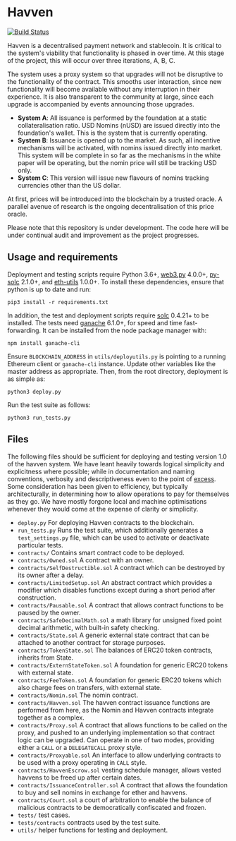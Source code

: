 # Havven

[![Build Status](https://travis-ci.org/Havven/havven.svg?branch=master)](https://travis-ci.org/Havven/havven)

Havven is a decentralised payment network and stablecoin.
It is critical to the system's viability that functionality is phased in over time. At this stage of the project, this will occur over three iterations, A, B, C.

The system uses a proxy system so that upgrades will not be disruptive to the functionality of the contract. This smooths user interaction, since new functionality will become available without any interruption in their experience. It is also transparent to the community at large, since each upgrade is accompanied by events announcing those upgrades.

* __System A__: All issuance is performed by the foundation at a static collateralisation ratio. USD Nomins (nUSD) are issued directly into the foundation's wallet. This is the system that is currently operating.
* __System B__: Issuance is opened up to the market. As such, all incentive mechanisms will be activated, with nomins issued directly into market. This system will be complete in so far as the mechanisms in the white paper will be operating, but the nomin price will still be tracking USD only. 
* __System C__: This version will issue new flavours of nomins tracking currencies other than the US dollar.

At first, prices will be introduced into the blockchain by a trusted oracle. A parallel avenue of research is the ongoing decentralisation of this price oracle.

Please note that this repository is under development.
The code here will be under continual audit and improvement as the project progresses.


## Usage and requirements

Deployment and testing scripts require Python 3.6+, [web3.py](https://github.com/ethereum/web3.py) 4.0.0+, [py-solc](https://github.com/ethereum/py-solc) 2.1.0+, and [eth-utils](https://github.com/ethereum/eth-utils) 1.0.0+. To install these dependencies, ensure that python is up to date and run:

```pip3 install -r requirements.txt```

In addition, the test and deployment scripts require [solc](https://github.com/ethereum/solidity) 0.4.21+ to be installed. The tests need [ganache](https://github.com/trufflesuite/ganache-cli) 6.1.0+, for speed and time fast-forwarding. It can be installed from the node package manager with:

```npm install ganache-cli```

Ensure `BLOCKCHAIN_ADDRESS` in `utils/deployutils.py` is pointing to a running
Ethereum client or `ganache-cli` instance. Update other variables like
the master address as appropriate. Then, from the root directory,
deployment is as simple as:

```python3 deploy.py```

Run the test suite as follows:

```python3 run_tests.py```


## Files

The following files should be sufficient for deploying and testing version 1.0
of the havven system. We have leant heavily towards logical simplicity and
explicitness where possible; while in documentation and naming conventions,
verbosity and descriptiveness even to the point of [excess](https://en.wikipedia.org/wiki/Literate_programming).
Some consideration has been given to efficiency, but typically architecturally,
in determining how to allow operations to pay for themselves as they go.
We have mostly forgone local and machine optimisations whenever they would
come at the expense of clarity or simplicity.

* `deploy.py` For deploying Havven contracts to the blockchain.
* `run_tests.py` Runs the test suite, which additionally generates a `test_settings.py` file, which can be used to activate or deactivate particular tests.
* `contracts/` Contains smart contract code to be deployed.
* `contracts/Owned.sol` A contract with an owner.
* `contracts/SelfDestructible.sol` A contract which can be destroyed by its owner after a delay.
* `contracts/LimitedSetup.sol` An abstract contract which provides a modifier which disables functions except during a short period after construction.
* `contracts/Pausable.sol` A contract that allows contract functions to be paused by the owner.
* `contracts/SafeDecimalMath.sol` a math library for unsigned fixed point decimal arithmetic, with built-in safety checking.
* `contracts/State.sol` A generic external state contract that can be attached to another contract for storage purposes.
* `contracts/TokenState.sol` The balances of ERC20 token contracts, inherits from State.
* `contracts/ExternStateToken.sol` A foundation for generic ERC20 tokens with external state.
* `contracts/FeeToken.sol` A foundation for generic ERC20 tokens which also charge fees on transfers, with external state.
* `contracts/Nomin.sol` The nomin contract.
* `contracts/Havven.sol` The havven contract issuance functions are performed from here, as the Nomin and Havven contracts integrate together as a complex.
* `contracts/Proxy.sol` A contract that allows functions to be called on the proxy, and pushed to an underlying implementation so that contract logic can be upgraded. Can operate in one of two modes, providing either a `CALL` or a `DELEGATECALL` proxy style.
* `contracts/Proxyable.sol` An interface to allow underlying contracts to be used with a proxy operating in `CALL` style.
* `contracts/HavvenEscrow.sol` vesting schedule manager, allows vested havvens to be freed up after certain dates.
* `contracts/IssuanceController.sol` A contract that allows the foundation to buy and sell nomins in exchange for ether and havvens.
* `contracts/Court.sol` a court of arbitration to enable the balance of malicious contracts to be democratically confiscated and frozen.
* `tests/` test cases.
* `tests/contracts` contracts used by the test suite.
* `utils/` helper functions for testing and deployment.
